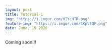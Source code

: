 ```yaml
---
layout: post
title: Tutorial-1
img: "https://i.imgur.com/HIYcHTR.png"
feature-img: "https://i.imgur.com/4KpVtQF.png"
date: June, 19 2020
---
```


Coming soon!!!

